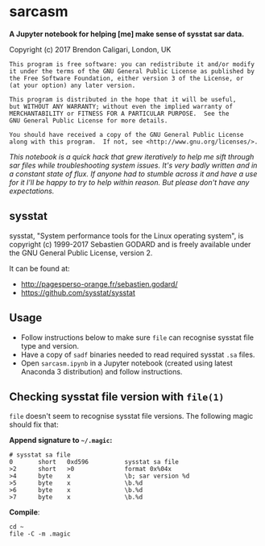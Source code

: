 # sarcasm

**A Jupyter notebook for helping [me] make sense of sysstat sar data.**

Copyright (c) 2017 Brendon Caligari, London, UK

```{text}
This program is free software: you can redistribute it and/or modify
it under the terms of the GNU General Public License as published by
the Free Software Foundation, either version 3 of the License, or
(at your option) any later version.

This program is distributed in the hope that it will be useful,
but WITHOUT ANY WARRANTY; without even the implied warranty of
MERCHANTABILITY or FITNESS FOR A PARTICULAR PURPOSE.  See the
GNU General Public License for more details.

You should have received a copy of the GNU General Public License
along with this program.  If not, see <http://www.gnu.org/licenses/>.
```

*This notebook is a quick hack that grew iteratively to help me sift through
sar files while troubleshooting system issues.  It's very badly written and in
a constant state of flux.  If anyone had to stumble across it and have a use
for it I'll be happy to try to help within reason.  But please don't have any
expectations.*

## sysstat

sysstat, "System performance tools for the Linux operating system", is copyright (c) 1999-2017 Sebastien GODARD and is freely available under the GNU General Public License, version 2.

It can be found at:
* http://pagesperso-orange.fr/sebastien.godard/
* https://github.com/sysstat/sysstat

## Usage

* Follow instructions below to make sure ```file``` can recognise sysstat file type and version.
* Have a copy of ```sadf``` binaries needed to read required sysstat ```.sa``` files.
* Open ```sarcasm.ipynb``` in a Jupyter notebook (created using latest Anaconda 3 distribution) and follow instructions.

## Checking sysstat file version with ```file(1)```

```file``` doesn't seem to recognise sysstat file versions.  The following magic should fix that:

**Append signature to ```~/.magic```:**
```
# sysstat sa file
0       short   0xd596          sysstat sa file
>2      short   >0              format 0x%04x
>4      byte    x               \b; sar version %d
>5      byte    x               \b.%d
>6      byte    x               \b.%d
>7      byte    x               \b.%d

```

**Compile**:
```
cd ~
file -C -m .magic
```
